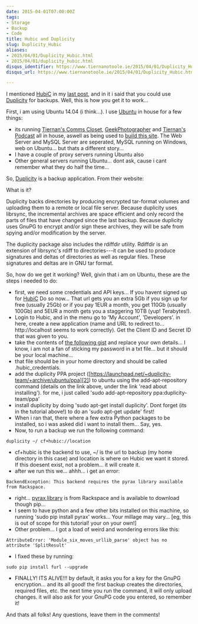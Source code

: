 ```yaml
---
date: 2015-04-01T07:00:00Z
tags:
- Storage
- Backup
- Code
title: Hubic and Duplicity
slug: Duplicity_Hubic
aliases:
- 2015/04/01/Duplicity_Hubic.html
- 2015/04/01/duplicity_hubic.html
disqus_identifier: https://www.tiernanotoole.ie/2015/04/01/Duplicity_Hubic.html
disqus_url: https://www.tiernanotoole.ie/2015/04/01/Duplicity_Hubic.html

---
```

 I mentioned [HubiC][1] in my [last post][3], and in it i said that you could use [Duplicity][4] for backups. Well, this is how you get it to work...

First, i am using Ubuntu 14.04 (i think...). I use [Ubuntu][9] in house for a few things:

* its running [Tiernan's Comms Closet][5], [GeekPhotographer][6] and [Tiernan's Podcast][7] all in house, aswell as being used to [build this site][8]. The Web Server and MySQL Server are seperated, MySQL running on Windows, web on Ubuntu... but thats a different story...
* I have a couple of proxy servers running Ubuntu also
* Other general servers running Ubuntu... dont ask, cause i cant remember what they do half the time...

So, [Duplicity][4] is a backup application. From their website:

What is it?

Duplicity backs directories by producing encrypted tar-format volumes and uploading them to a remote or local file server. Because duplicity uses librsync, the incremental archives are space efficient and only record the parts of files that have changed since the last backup. Because duplicity uses GnuPG to encrypt and/or sign these archives, they will be safe from spying and/or modification by the server.

The duplicity package also includes the rdiffdir utility. Rdiffdir is an extension of librsync's rdiff to directories---it can be used to produce signatures and deltas of directories as well as regular files. These signatures and deltas are in GNU tar format.

So, how do we get it working? Well, givin that i am on Ubuntu, these are the steps i needed to do:

* first, we need some credentials and API keys... If you havent signed up for [HubiC][1] Do so now... That url gets you an extra 5Gb if you sign up for free (usually 25Gb) or if you pay 1EUR a month, you get 110Gb (usually 100Gb) and 5EUR a month gets you a staggering 10TB (yup! Terabytes!).
* Login to Hubic, and in the menu go to 'My Account', 'Developers'. in here, create a new application (name and URL to redirect to... http://localhost seems to work correctly). Get the Client ID and Secret ID that was given to you.
* take the contents of [the following gist][10] and replace your own details... I know, i am not a fan of sticking my password in a txt file... but it should be your local machine...
* that file should be in your home directory and should be called .hubic_credentials.
* add the duplicity PPA project ([https://launchpad.net/~duplicity-team/+archive/ubuntu/ppa][2]) to ubuntu using the add-apt-repository command (details on the link above, under the link 'read about installing'). for me, i just called 'sudo add-apt-repository ppa:duplicity-team/ppa'
* install duplicity by doing 'sudo apt-get install duplicity'. Dont forget (its in the tutorial above!) to do an 'sudo apt-get update' first!
* When i ran that, there where a few extra Python packages to be installed, so i was asked did i want to install them... Say, yes.
* Now, to run a backup we run the following command:

`duplicity ~/ cf+hubic://location`

* cf+hubic is the backend to use, ~/ is the url to backup (my home directory in this case) and location is where on Hubic we want it stored. If this doesent exist, not a problem... it will create it.
* after we run this we... ahhh... i get an error:

`BackendException: This backend requires the pyrax library available from Rackspace.`

* right... [pyrax library][11] is from Rackspace and is available to download though pip...
* I seem to have python and a few other bits installed on this machine, so running 'sudo pip install pyrax' works... Your millage may vary... [eg, this is out of scope for this tutorial! your on your own!]
* Other problem... I got a load of weird and wondering errors like this:

`AttributeError: 'Module_six_moves_urllib_parse' object has no attribute 'SplitResult'`

* I fixed these by running:

`sudo pip install furl --upgrade`

* FINALLY! ITS ALIVE!!! by default, it asks you for a key for the GnuPG encryption... and its all good! the first backup creates the directories, required files, etc. the next time you run the command, it will only upload changes. it will also ask for your GnuPG code you entered, so remember it!

And thats all folks! Any questions, leave them in the comments!

[1]: https://hubic.com/home/new/?referral=GMSQVQ
[2]: https://launchpad.net/~duplicity-team/+archive/ubuntu/ppa
[3]: https://www.tiernanotoole.ie/2015/03/31/HubiC_SWIFT_CURL.html
[4]: http://duplicity.nongnu.org/
[5]: http://blog.lotas-smartman.net
[6]: http://www.geekphotographer.com
[7]: http://podcast.tiernanotoole.ie
[8]: http://tiernanotoole.ie/2012/08/29/NewSite.html
[9]: http://www.ubuntu.com
[10]: https://gist.github.com/tiernano/86ab2e08ba4e588a343a
[11]: https://github.com/rackspace/pyrax
